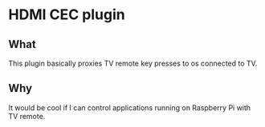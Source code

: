# HDMI CEC plugin

## What

This plugin basically proxies TV remote key presses to os connected to TV.

## Why

It would be cool if I can control applications running on Raspberry Pi with TV remote.
